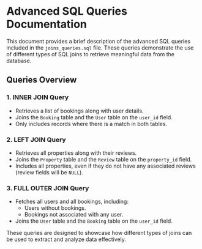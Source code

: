 # Advanced SQL Queries Documentation

This document provides a brief description of the advanced SQL queries included in the `joins_queries.sql` file. These queries demonstrate the use of different types of SQL joins to retrieve meaningful data from the database.

## Queries Overview

### 1. **INNER JOIN Query**
- Retrieves a list of bookings along with user details.
- Joins the `Booking` table and the `User` table on the `user_id` field.
- Only includes records where there is a match in both tables.

### 2. **LEFT JOIN Query**
- Retrieves all properties along with their reviews.
- Joins the `Property` table and the `Review` table on the `property_id` field.
- Includes all properties, even if they do not have any associated reviews (review fields will be `NULL`).

### 3. **FULL OUTER JOIN Query**
- Fetches all users and all bookings, including:
  - Users without bookings.
  - Bookings not associated with any user.
- Joins the `User` table and the `Booking` table on the `user_id` field.

These queries are designed to showcase how different types of joins can be used to extract and analyze data effectively.